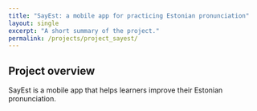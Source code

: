 ```yaml
---
title: "SayEst: a mobile app for practicing Estonian pronunciation"
layout: single
excerpt: "A short summary of the project."
permalink: /projects/project_sayest/
---
```


## Project overview
SayEst is a mobile app that helps learners improve their Estonian pronunciation.
